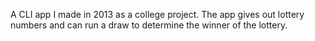 A CLI app I made in 2013 as a college project. 
The app gives out lottery numbers and can run a draw to determine the winner of the lottery.
